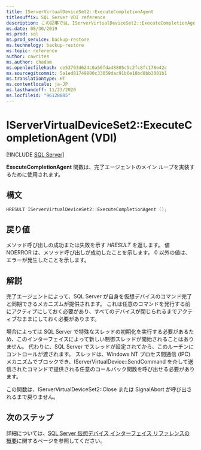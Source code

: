 ```yaml
---
title: IServerVirtualDeviceSet2::ExecuteCompletionAgent
titlesuffix: SQL Server VDI reference
description: この記事では、IServerVirtualDeviceSet2::ExecuteCompletionAgent コマンドのリファレンスを提供します。
ms.date: 08/30/2019
ms.prod: sql
ms.prod_service: backup-restore
ms.technology: backup-restore
ms.topic: reference
author: cawrites
ms.author: chadam
ms.openlocfilehash: ce53793d624c0a56fda48805c5c2fc8fc178e42c
ms.sourcegitcommit: 5a1ed81749800c33059dac91b0e18bd8bb3081b1
ms.translationtype: HT
ms.contentlocale: ja-JP
ms.lasthandoff: 11/23/2020
ms.locfileid: "96128885"
---
```

# <a name="iservervirtualdeviceset2executecompletionagent-vdi"></a>IServerVirtualDeviceSet2::ExecuteCompletionAgent (VDI)

[!INCLUDE [SQL Server](../../../includes/applies-to-version/sqlserver.md)]

**ExecuteCompletionAgent** 関数は、完了エージェントのメイン ループを実装するために使用されます。

## <a name="syntax"></a>構文

```c
HRESULT IServerVirtualDeviceSet2::ExecuteCompletionAgent ();
```

## <a name="return-value"></a>戻り値

メソッド呼び出しの成功または失敗を示す *HRESULT* を返します。 値 NOERROR は、メソッド呼び出しが成功したことを示します。 0 以外の値は、エラーが発生したことを示します。

## <a name="remarks"></a>解説

完了エージェントによって、SQL Server が自身を仮想デバイスのコマンド完了と同期できるメカニズムが提供されます。 これは任意のコマンドを発行する前にアクティブにしておく必要があり、すべてのデバイスが閉じられるまでアクティブなままにしておく必要があります。

場合によっては SQL Server で特殊なスレッドの初期化を実行する必要があるため、このインターフェイスによって新しい制御スレッドが開始されることはありません。 代わりに、SQL Server でスレッドが設定されてから、このルーチンにコントロールが渡されます。 スレッドは、Windows NT プロセス間通信 (IPC) メカニズムでブロックでき、IServerVirtualDevice::SendCommand を介して送信されたコマンドで提供される任意のコールバック関数を呼び出せる必要があります。

この関数は、IServerVirtualDeviceSet2::Close または SignalAbort が呼び出されるまで戻りません。

## <a name="next-steps"></a>次のステップ

詳細については、[SQL Server 仮想デバイス インターフェイス リファレンスの概要](reference-virtual-device-interface.md)に関するページを参照してください。